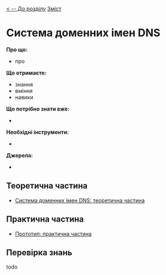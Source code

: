 [< -- До розділу](../README.md)         [Зміст](../../contents.md)

# Система доменних імен DNS

**Про що:**

- про 

**Що отримаєте:**

- знання 
- вміння 
- навики 

**Що потрібно знати вже:**

- 

**Необхідні інструменти:**

- 

**Джерела:** 

- 

## Теоретична частина

- [Система доменних імен DNS: теоретична частина](teor.md)

## Практична частина

- [Прототип: практична частина](lab.md)

## Перевірка знань

todo